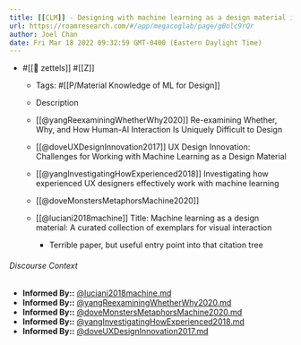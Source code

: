 ```yaml
---
title: [[CLM]] - Designing with machine learning as a design material is challenging
url: https://roamresearch.com/#/app/megacoglab/page/g0olc9rQr
author: Joel Chan
date: Fri Mar 18 2022 09:32:59 GMT-0400 (Eastern Daylight Time)
---
```


- #[[🌲 zettels]] #[[Z]]

    - Tags: #[[P/Material Knowledge of ML for Design]]

    - Description

    - [[@yangReexaminingWhetherWhy2020]] Re-examining Whether, Why, and How Human-AI Interaction Is Uniquely Difficult to Design

    - [[@doveUXDesignInnovation2017]] UX Design Innovation: Challenges for Working with Machine Learning as a Design Material

    - [[@yangInvestigatingHowExperienced2018]] Investigating how experienced UX designers effectively work with machine learning

    - [[@doveMonstersMetaphorsMachine2020]]

    - [[@luciani2018machine]] Title: Machine learning as a design material: A curated collection of exemplars for visual interaction

        - Terrible paper, but useful entry point into that citation tree

###### Discourse Context

- **Informed By::** [@luciani2018machine.md](@luciani2018machine.md)
- **Informed By::** [@yangReexaminingWhetherWhy2020.md](@yangReexaminingWhetherWhy2020.md)
- **Informed By::** [@doveMonstersMetaphorsMachine2020.md](@doveMonstersMetaphorsMachine2020.md)
- **Informed By::** [@yangInvestigatingHowExperienced2018.md](@yangInvestigatingHowExperienced2018.md)
- **Informed By::** [@doveUXDesignInnovation2017.md](@doveUXDesignInnovation2017.md)

